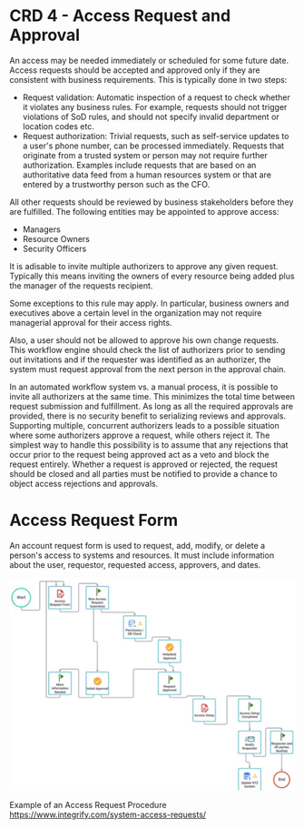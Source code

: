 # CRD 4 - Access Request and Approval

An access may be needed immediately or scheduled for some future date. Access requests should be accepted and approved only if they are consistent with business requirements.
This is typically done in two steps:

- Request validation: Automatic inspection of a request to check whether it violates any business rules. For example, requests should not trigger violations of SoD rules, and should not specify invalid department or location codes etc.
- Request authorization: Trivial requests, such as self-service updates to a user's phone number, can be processed immediately. Requests that originate from a trusted system or person may not require further authorization. Examples include requests that are based on an authoritative data feed from a human resources system or that are entered by a trustworthy person such as the CFO.

All other requests should be reviewed by business stakeholders before they are fulfilled. The following entities may be appointed to approve access:

- Managers
- Resource Owners
- Security Officers

It is adisable to invite multiple authorizers to approve any given request. Typically this means inviting the owners of every resource being added plus the manager of the requests recipient.

Some exceptions to this rule may apply. In particular, business owners and executives above a certain level in the organization may not require managerial approval for their access rights.

Also, a user should not be allowed to approve his own change requests. This workflow engine should check the list of authorizers prior to sending out invitations and if the requester was identified as an authorizer, the system must request approval from the next person in the approval chain.

In an automated workflow system vs. a manual process, it is possible to invite all authorizers at the same time. This minimizes the total time between request submission and fulfillment. As long as all the required approvals are provided, there is no security benefit to serializing reviews and approvals. Supporting multiple, concurrent authorizers leads to a possible situation where some authorizers approve a request, while others reject it. The simplest way to handle this possibility is to assume that any rejections that occur prior to the request being approved act as a veto and block the request entirely. Whether a request is approved or rejected, the request should be closed and all parties must be notified to provide a chance to object access rejections and approvals.

# Access Request Form

An account request form is used to request, add, modify, or delete a person's access to systems and resources. It must include information about the user, requestor, requested access, approvers, and dates.

![Access Request Procedure](./_Img/CRD4_AccessRequestProcedure.png)

Example of an Access Request Procedure
https://www.integrify.com/system-access-requests/
